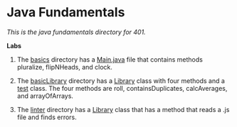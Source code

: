 # Java Fundamentals

*This is the java fundamentals directory for 401.*

**Labs**
1. The [basics](./basics) directory has a [Main.java](./basics/Main.java) file that contains methods 
pluralize, flipNHeads, and clock.

2. The [basicLibrary](./basicLibrary) directory has a [Library](./basicLibrary/src/main/java/basicLibrary/Library.java) 
class with four methods and a [test](./basicLibrary/src/test/java/basicLibrary/LibraryTest.java) class.
The four methods are roll, containsDuplicates, 
calcAverages, and arrayOfArrays.

3. The [linter](./linter) directory has a [Library](./linter/src/main/java/linter/App.java) class
that has a method that reads a .js file and finds errors.